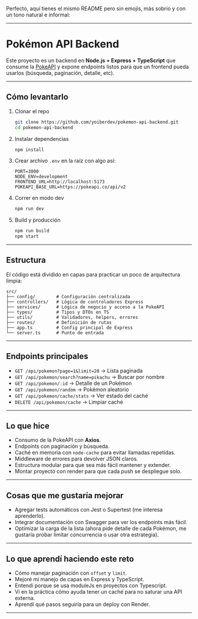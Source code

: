 Perfecto, aquí tienes el mismo README pero sin emojis, más sobrio y con un tono natural e informal:

---

# Pokémon API Backend

Este proyecto es un backend en **Node.js + Express + TypeScript** que consume la [PokeAPI](https://pokeapi.co) y expone endpoints listos para que un frontend pueda usarlos (búsqueda, paginación, detalle, etc).

---

## Cómo levantarlo

1. Clonar el repo

   ```bash
   git clone https://github.com/yoiberdev/pokemon-api-backend.git
   cd pokemon-api-backend
   ```

2. Instalar dependencias

   ```bash
   npm install
   ```

3. Crear archivo `.env` en la raíz con algo así:

   ```env
   PORT=3000
   NODE_ENV=development
   FRONTEND_URL=http://localhost:5173
   POKEAPI_BASE_URL=https://pokeapi.co/api/v2
   ```

4. Correr en modo dev

   ```bash
   npm run dev
   ```

5. Build y producción

   ```bash
   npm run build
   npm start
   ```

---

## Estructura

El código está dividido en capas para practicar un poco de arquitectura limpia:

```
src/
├── config/        # Configuración centralizada
├── controllers/   # Lógica de controladores Express
├── services/      # Lógica de negocio y acceso a la PokeAPI
├── types/         # Tipos y DTOs en TS
├── utils/         # Validadores, helpers, errores
├── routes/        # Definición de rutas
├── app.ts         # Config principal de Express
└── server.ts      # Punto de entrada
```

---

## Endpoints principales

* `GET /api/pokemon?page=1&limit=20` → Lista paginada
* `GET /api/pokemon/search?name=pikachu` → Buscar por nombre
* `GET /api/pokemon/:id` → Detalle de un Pokémon
* `GET /api/pokemon/random` → Pokémon aleatorio
* `GET /api/pokemon/cache/stats` → Ver estado del caché
* `DELETE /api/pokemon/cache` → Limpiar caché

---

## Lo que hice

* Consumo de la PokeAPI con **Axios**.
* Endpoints con paginación y búsqueda.
* Caché en memoria con `node-cache` para evitar llamadas repetidas.
* Middleware de errores para devolver JSON claros.
* Estructura modular para que sea más fácil mantener y extender.
* Montar proyecto con render para que cada push se despliegue solo.

---

## Cosas que me gustaría mejorar

* Agregar tests automáticos con Jest o Supertest (me interesa aprenderlo).
* Integrar documentación con Swagger para ver los endpoints más fácil.
* Optimizar la carga de la lista (ahora pide detalle de cada Pokémon, me gustaría probar limitar concurrencia o usar otra estrategia).

---

## Lo que aprendí haciendo este reto

* Cómo manejar paginación con `offset` y `limit`.
* Mejoré mi manejo de capas en Express y TypeScript.
* Entendí porque se usa moduleJs en proyectos con Typescript.
* Vi en la práctica cómo ayuda tener un caché para no saturar una API externa.
* Aprendí qué pasos seguiría para un deploy con Render.

---
